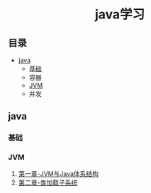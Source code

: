 # <center>java学习</center>

## 目录
- [java](java)
  - [基础](java/base)
  - 容器
  - [JVM](#jvm)
  - 并发

## java
### 基础
### JVM
1. [第一章-JVM与Java体系结构](java/JVM/第一章-JVM与Java体系结构.md)
2. [第二章-类加载子系统](java/JVM/第二章-类加载子系统.md)
